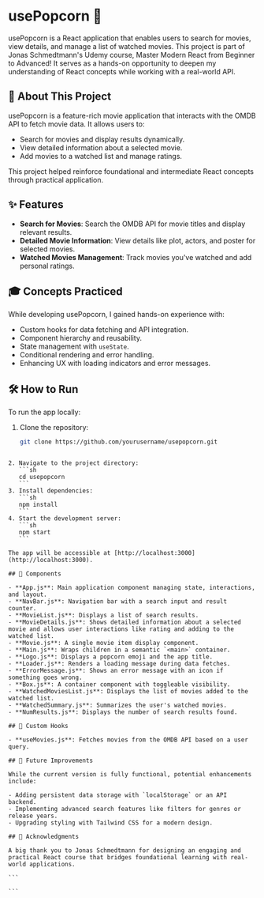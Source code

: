 # usePopcorn 🍿

usePopcorn is a React application that enables users to search for movies, view details, and manage a list of watched movies. This project is part of Jonas Schmedtmann's Udemy course, Master Modern React from Beginner to Advanced! It serves as a hands-on opportunity to deepen my understanding of React concepts while working with a real-world API.

## 📖 About This Project

usePopcorn is a feature-rich movie application that interacts with the OMDB API to fetch movie data. It allows users to:

- Search for movies and display results dynamically.
- View detailed information about a selected movie.
- Add movies to a watched list and manage ratings.

This project helped reinforce foundational and intermediate React concepts through practical application.

## ✨ Features

- **Search for Movies**: Search the OMDB API for movie titles and display relevant results.
- **Detailed Movie Information**: View details like plot, actors, and poster for selected movies.
- **Watched Movies Management**: Track movies you've watched and add personal ratings.

## 🎓 Concepts Practiced

While developing usePopcorn, I gained hands-on experience with:

- Custom hooks for data fetching and API integration.
- Component hierarchy and reusability.
- State management with `useState`.
- Conditional rendering and error handling.
- Enhancing UX with loading indicators and error messages.

## 🛠️ How to Run

To run the app locally:

1. Clone the repository:
   ```sh
   git clone https://github.com/yourusername/usepopcorn.git
   ```

````

2. Navigate to the project directory:
   ```sh
   cd usepopcorn
   ```
3. Install dependencies:
   ```sh
   npm install
   ```
4. Start the development server:
   ```sh
   npm start
   ```

The app will be accessible at [http://localhost:3000](http://localhost:3000).

## 🧩 Components

- **App.js**: Main application component managing state, interactions, and layout.
- **NavBar.js**: Navigation bar with a search input and result counter.
- **MovieList.js**: Displays a list of search results.
- **MovieDetails.js**: Shows detailed information about a selected movie and allows user interactions like rating and adding to the watched list.
- **Movie.js**: A single movie item display component.
- **Main.js**: Wraps children in a semantic `<main>` container.
- **Logo.js**: Displays a popcorn emoji and the app title.
- **Loader.js**: Renders a loading message during data fetches.
- **ErrorMessage.js**: Shows an error message with an icon if something goes wrong.
- **Box.js**: A container component with toggleable visibility.
- **WatchedMoviesList.js**: Displays the list of movies added to the watched list.
- **WatchedSummary.js**: Summarizes the user's watched movies.
- **NumResults.js**: Displays the number of search results found.

## 🔧 Custom Hooks

- **useMovies.js**: Fetches movies from the OMDB API based on a user query.

## 🚀 Future Improvements

While the current version is fully functional, potential enhancements include:

- Adding persistent data storage with `localStorage` or an API backend.
- Implementing advanced search features like filters for genres or release years.
- Upgrading styling with Tailwind CSS for a modern design.

## 🙏 Acknowledgments

A big thank you to Jonas Schmedtmann for designing an engaging and practical React course that bridges foundational learning with real-world applications.

```

```
````
